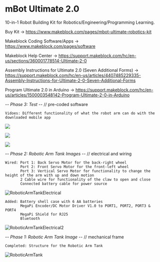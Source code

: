 # mBot Ultimate 2.0
10-in-1 Robot Building Kit for Robotics/Engineering/Programming Learning.

Buy Kit -> https://www.makeblock.com/pages/mbot-ultimate-robotics-kit

Makeblock Coding Software/Apps -> https://www.makeblock.com/pages/software

Makeblock Help Center -> https://support.makeblock.com/hc/en-us/sections/360001778514-Ultimate-2-0

Assembly Instructions for Ultimate 2.0 (Seven Additional Forms) -> https://support.makeblock.com/hc/en-us/articles/4407485229335-Assembly-Instructions-for-Ultimate-2-0-Seven-Additional-Forms

Program Ultimate 2.0 in Arduino -> https://support.makeblock.com/hc/en-us/articles/1500003548142-Program-Ultimate-2-0-in-Arduino

-- *Phase 3: Test* --
// pre-coded software 
```
Vidoes: Different functionality of what the robot arm can do with the downloaded mobile app 
```
[![](https://markdown-videos-api.jorgenkh.no/youtube/r2Qvha4MfTY/)](https://youtu.be/r2Qvha4MfTY) 

[![](https://markdown-videos-api.jorgenkh.no/youtube/dcb649UFilM/)](https://youtu.be/dcb649UFilM)

[![](https://markdown-videos-api.jorgenkh.no/youtube/CFL8jcd0rSs/)](https://youtu.be/CFL8jcd0rSs)

-- *Phase 2: Robotic Arm Tank Images* --
// electrical and wiring
```
Wired: Port 1: Back Servo Motor for the back-right wheel
       Port 2: Front Servo Motor for the front-left wheel
       Port 3: Vertical Servo Motor for functionality to change the height of the arm with up and down motion
       2 Cable wire for functionality of the claw to open and close
       Connected battery cable for power source
```
![RoboticArmTankElectrical](https://github.com/marysaray/mBot-Ultimate-2.0/assets/82470838/c9fda780-713a-47fe-942e-557675d051fe)
```
Added: Battery shell case with 6 AA batteries
       MegaPi Encoder/DC Motor Driver V1.0 to PORT1, PORT2, PORT3 & PORT4
       MegaPi Shield for RJ25
       Bluetooth 
```
![RoboticArmTankElectrical2](https://github.com/marysaray/mBot-Ultimate-2.0/assets/82470838/b200b5fb-8fd0-4c4d-9e49-f8de878c77b9)

-- *Phase 1: Robotic Arm Tank Image* --
// mechanical frame
```
Completed: Structure for the Robotic Arm Tank
```
![RoboticArmTank](https://github.com/marysaray/mBot-Ultimate-2.0/assets/82470838/e2ca0e23-1b6b-4bd0-a4ca-5435d95def7a)

